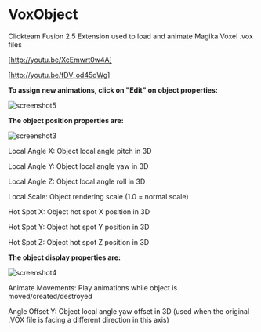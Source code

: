 

# VoxObject
Clickteam Fusion 2.5 Extension used to load and animate Magika Voxel .vox files

[http://youtu.be/XcEmwrt0w4A]

[http://youtu.be/fDV_od45qWg]


**To assign new animations, click on "Edit" on object properties:**

![screenshot5](https://i.snipboard.io/Tg5x91.jpg)


**The object position properties are:**

![screenshot3](https://i.snipboard.io/PHJV6v.jpg)

Local Angle X: Object local angle pitch in 3D

Local Angle Y: Object local angle yaw in 3D

Local Angle Z: Object local angle roll in 3D

Local Scale: Object rendering scale (1.0 = normal scale)

Hot Spot X: Object hot spot X position in 3D

Hot Spot Y: Object hot spot Y position in 3D

Hot Spot Z: Object hot spot Z position in 3D


**The object display properties are:**

![screenshot4](https://i.snipboard.io/7rfDge.jpg)

Animate Movements: Play animations while object is moved/created/destroyed

Angle Offset Y: Object local angle yaw offset in 3D (used when the original .VOX file is facing a different direction in this axis)
